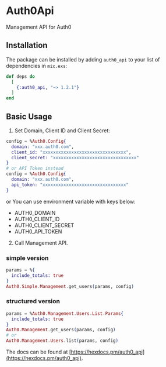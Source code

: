 # Auth0Api

Management API for Auth0

## Installation

The package can be installed by adding `auth0_api` to your list of dependencies in `mix.exs`:

```elixir
def deps do
  [
    {:auth0_api, "~> 1.2.1"}
  ]
end
```

## Basic Usage

1. Set Domain, Client ID and Client Secret:

```elixir
config = %Auth0.Config{
  domain: "xxx.auth0.com",
  client_id: "xxxxxxxxxxxxxxxxxxxxxxxxxxxxxxxx",
  client_secret: "xxxxxxxxxxxxxxxxxxxxxxxxxxxxxxxx"
}
# or API Token instead
config = %Auth0.Config{
  domain: "xxx.auth0.com",
  api_token: "xxxxxxxxxxxxxxxxxxxxxxxxxxxxxxxx"
}
```

or You can use environment variable with keys below:

- AUTH0_DOMAIN
- AUTH0_CLIENT_ID
- AUTH0_CLIENT_SECRET
- AUTH0_API_TOKEN

2. Call Management API.

### simple version

```elixir
params = %{
  include_totals: true
}
Auth0.Simple.Management.get_users(params, config)
```

### structured version

```elixir
params = %Auth0.Management.Users.List.Params{
  include_totals: true
}
Auth0.Management.get_users(params, config)
# or
Auth0.Management.Users.list(params, config)
```

The docs can be found at [https://hexdocs.pm/auth0_api](https://hexdocs.pm/auth0_api).
